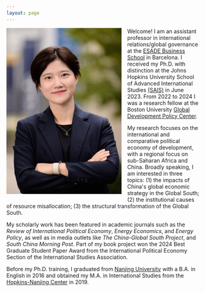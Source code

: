 ```yaml
---
layout: page
---
```

  <img src="https://raw.githubusercontent.com/keyitang94/keyitang94.github.io/master/ESADE_Profile.JPG" width="300" style="float: left; margin: 0 15px 15px 0;">

Welcome! I am an assistant professor in international relations/global governance at the [ESADE Business School](https://www.esade.edu/faculty/keyi.tang) in Barcelona. I received my Ph.D. with distinction at the Johns Hopkins University School of Advanced International Studies [(SAIS)](https://sais.jhu.edu/) in June 2023. From 2022 to 2024 I was a research fellow at the Boston University [Global Development Policy Center](https://www.bu.edu/gdp/).

My research focuses on the international and comparative political economy of development, with a regional focus on sub-Saharan Africa and China. Broadly speaking, I am interested in three topics: (1) the impacts of China's global economic strategy in the Global South; (2) the institutional causes of resource misallocation; (3) the structural transformation of the Global South.

My scholarly work has been featured in academic journals such as the _Review of International Political Economy_, _Energy Economics_, and _Energy Policy_, as well as in media outlets like _The China-Global South Project_, and _South China Morning Post_. Part of my book project won the 2024 Best Graduate Student Paper Award from the International Political Economy Section of the International Studies Association. 


Before my Ph.D. training, I graduated from [Nanjing University](https://www.nju.edu.cn/en/) with a B.A. in English in 2016 and obtained my M.A. in International Studies from the [Hopkins-Nanjing Center](https://sais.jhu.edu/hopkins-nanjing-center) in 2019.

